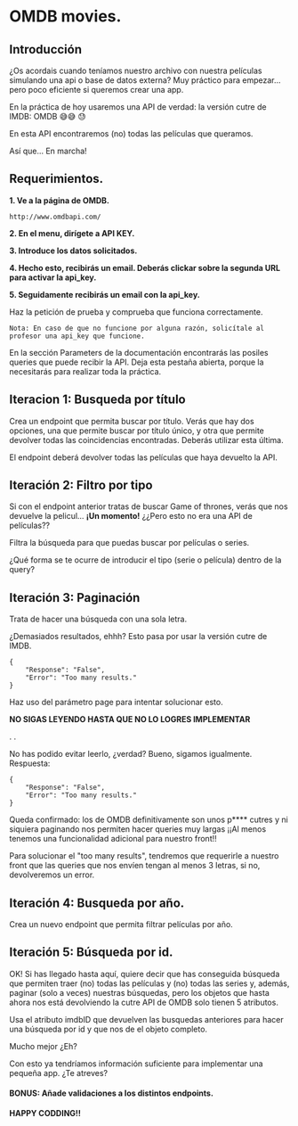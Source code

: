 # OMDB movies.

## Introducción
¿Os acordais cuando teníamos nuestro archivo con nuestra películas simulando una api o base de datos externa? 
Muy práctico para empezar... pero poco eficiente si queremos crear una app. 

En la práctica de hoy usaremos una API de verdad: la versión cutre de IMDB: OMDB  😅😅  😓

En esta API encontraremos (no) todas las películas que queramos. 

Así que... En marcha!


## Requerimientos.

__1. Ve a la página de OMDB.__

```
http://www.omdbapi.com/
```

__2. En el menu, dirígete a API KEY.__

__3. Introduce los datos solicitados.__

__4. Hecho esto, recibirás un email. Deberás clickar sobre la segunda URL para activar la api_key.__

__5. Seguidamente recibirás un email con la api_key.__

Haz la petición de prueba y comprueba que funciona correctamente. 

```
Nota: En caso de que no funcione por alguna razón, solicítale al profesor una api_key que funcione. 
```

En la sección Parameters de la documentación encontrarás las posiles queries que puede recibir la API. Deja esta pestaña abierta, porque la necesitarás para realizar toda la práctica. 



## Iteracion 1: Busqueda por título

Crea un endpoint que permita buscar por título. Verás que hay dos opciones, una que permite buscar por título único, y otra que permite devolver todas las coincidencias encontradas. Deberás utilizar esta última. 

El endpoint deberá devolver todas las películas que haya devuelto la API. 


## Iteración 2: Filtro por tipo

Si con el endpoint anterior tratas de buscar Game of thrones, verás que nos devuelve la pelicul... __¡Un momento!__ ¿¿Pero esto no era una API de películas??

Filtra la búsqueda para que puedas buscar por películas o series.

¿Qué forma se te ocurre de introducir el tipo (serie o película) dentro de la query?

## Iteración 3: Paginación

Trata de hacer una búsqueda con una sola letra. 


¿Demasiados resultados, ehhh? Esto pasa por usar la versión cutre de IMDB. 

```
{
    "Response": "False",
    "Error": "Too many results."
}
```

Haz uso del parámetro page para intentar solucionar esto. 


__NO SIGAS LEYENDO HASTA QUE NO LO LOGRES IMPLEMENTAR__

.
.

No has podido evitar leerlo, ¿verdad? Bueno, sigamos igualmente.
Respuesta:

```
{
    "Response": "False",
    "Error": "Too many results."
}
```

Queda confirmado: los de OMDB definitivamente son unos p**** cutres y ni siquiera paginando nos permiten hacer queries muy largas ¡¡Al menos tenemos una funcionalidad adicional para nuestro front!!


Para solucionar el "too many results", tendremos que requerirle a nuestro front que las queries que nos envíen tengan al menos 3 letras, si no, devolveremos un error. 

## Iteración 4: Busqueda por año. 

Crea un nuevo endpoint que permita filtrar películas por año. 

## Iteración 5: Búsqueda por id.

OK! Si has llegado hasta aquí, quiere decir que has conseguida búsqueda que permiten traer (no) todas las películas y (no) todas las series y, además, paginar (solo a veces) nuestras búsquedas, pero los objetos que hasta ahora nos está devolviendo la cutre API de OMDB solo tienen 5 atributos. 

Usa el atributo imdbID que devuelven las busquedas anteriores para hacer una búsqueda por id y que nos de el objeto completo. 


Mucho mejor ¿Eh? 


Con esto ya tendríamos información suficiente para implementar una pequeña app. ¿Te atreves?

#### BONUS: Añade validaciones a los distintos endpoints.


__HAPPY CODDING!!__

